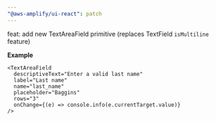 ```yaml
---
"@aws-amplify/ui-react": patch
---
```


feat: add new TextAreaField primitive (replaces TextField `isMultiline` feature)

**Example**

```
<TextAreaField
  descriptiveText="Enter a valid last name"
  label="Last name"
  name="last_name"
  placeholder="Baggins"
  rows="3"
  onChange={(e) => console.info(e.currentTarget.value)}
/>
```

